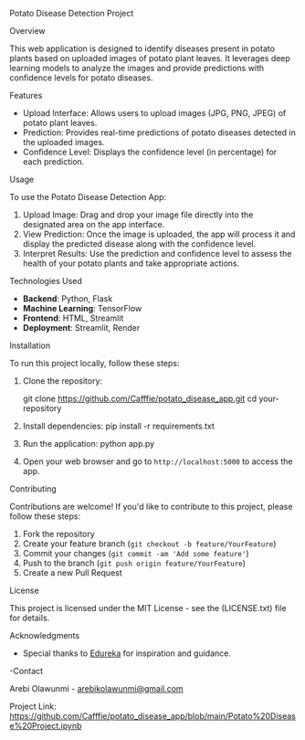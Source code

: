 Potato Disease Detection Project


Overview

This web application is designed to identify diseases present in potato plants based on uploaded images of potato plant leaves. It leverages deep learning models to analyze the images and provide predictions with confidence levels for potato diseases.

Features

- Upload Interface: Allows users to upload images (JPG, PNG, JPEG) of potato plant leaves.
- Prediction: Provides real-time predictions of potato diseases detected in the uploaded images.
- Confidence Level: Displays the confidence level (in percentage) for each prediction.

Usage

To use the Potato Disease Detection App:

1. Upload Image: Drag and drop your image file directly into the designated area on the app interface.
2. View Prediction: Once the image is uploaded, the app will process it and display the predicted disease along with the confidence level.
3. Interpret Results: Use the prediction and confidence level to assess the health of your potato plants and take appropriate actions.

Technologies Used

- **Backend**: Python, Flask
- **Machine Learning**: TensorFlow
- **Frontend**: HTML, Streamlit
- **Deployment**: Streamlit, Render

Installation

To run this project locally, follow these steps:

1. Clone the repository:

   git clone https://github.com/Cafffie/potato_disease_app.git
   cd your-repository


2. Install dependencies:
  pip install -r requirements.txt
 

3. Run the application:
  python app.py

4. Open your web browser and go to `http://localhost:5000` to access the app.

Contributing

Contributions are welcome! If you'd like to contribute to this project, please follow these steps:

1. Fork the repository
2. Create your feature branch (`git checkout -b feature/YourFeature`)
3. Commit your changes (`git commit -am 'Add some feature'`)
4. Push to the branch (`git push origin feature/YourFeature`)
5. Create a new Pull Request

License

This project is licensed under the MIT License - see the (LICENSE.txt) file for details.

Acknowledgments

- Special thanks to [Edureka]([https://github.com/Name](https://www.youtube.com/watch?v=DooxDIRAkPA&t=19318s)) for inspiration and guidance.

-Contact

Arebi Olawunmi - arebikolawunmi@gmail.com

Project Link: https://github.com/Cafffie/potato_disease_app/blob/main/Potato%20Disease%20Project.ipynb
